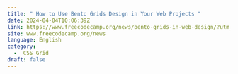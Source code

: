 ```yaml
---
title: " How to Use Bento Grids Design in Your Web Projects "
date: 2024-04-04T10:06:39Z
link: https://www.freecodecamp.org/news/bento-grids-in-web-design/?utm_medium=RSS&utm_source=news.12bit.vn
site: www.freecodecamp.org/news
language: English
category:
  -  CSS Grid 
draft: false
---
```

